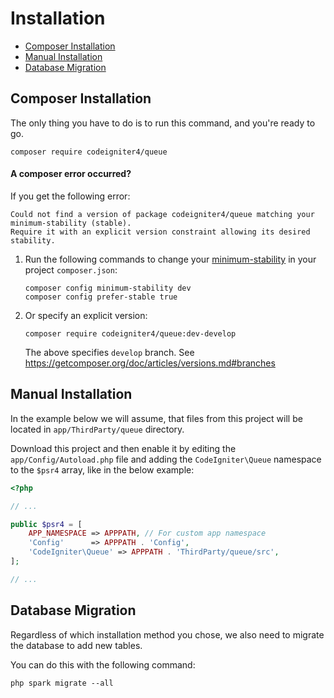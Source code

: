 # Installation

- [Composer Installation](#composer-installation)
- [Manual Installation](#manual-installation)
- [Database Migration](#database-migration)

## Composer Installation

The only thing you have to do is to run this command, and you're ready to go.

    composer require codeigniter4/queue

#### A composer error occurred?

If you get the following error:

```console
Could not find a version of package codeigniter4/queue matching your minimum-stability (stable).
Require it with an explicit version constraint allowing its desired stability.
```

1. Run the following commands to change your [minimum-stability](https://getcomposer.org/doc/articles/versions.md#minimum-stability) in your project `composer.json`:

    ```console
    composer config minimum-stability dev
    composer config prefer-stable true
    ```

2. Or specify an explicit version:

    ```console
    composer require codeigniter4/queue:dev-develop
    ```

   The above specifies `develop` branch.
   See <https://getcomposer.org/doc/articles/versions.md#branches>

## Manual Installation

In the example below we will assume, that files from this project will be located in `app/ThirdParty/queue` directory.

Download this project and then enable it by editing the `app/Config/Autoload.php` file and adding the `CodeIgniter\Queue` namespace to the `$psr4` array, like in the below example:

```php
<?php

// ...

public $psr4 = [
    APP_NAMESPACE => APPPATH, // For custom app namespace
    'Config'      => APPPATH . 'Config',
    'CodeIgniter\Queue' => APPPATH . 'ThirdParty/queue/src',
];

// ...
```

## Database Migration

Regardless of which installation method you chose, we also need to migrate the database to add new tables.

You can do this with the following command:

    php spark migrate --all

